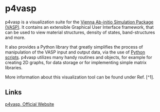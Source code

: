 # p4vasp

p4vasp is a visualization suite for the [Vienna Ab-initio Simulation Package (VASP)](../modeling/vasp.md). It contains an extensible Graphical User Interface framework, that can be used to view material structures, density of states, band-structures and more.

It also provides a Python library that greatly simplifies the process of manipulation of the VASP input and output data, via the use of [Python scripts](../scripting/python.md). p4vasp utilizes many handy routines and objects, for example for creating 2D graphs, for data storage or for implementing simple matrix libraries.

More information about this visualization tool can be found under Ref. [^1].

## Links

[p4vasp, Official Website](http://p4vasp.at/)
